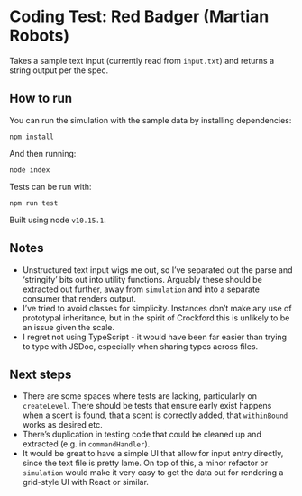 # Coding Test: Red Badger (Martian Robots)

Takes a sample text input (currently read from `input.txt`) and returns a string output per the spec.

## How to run

You can run the simulation with the sample data by installing dependencies:

```
npm install
```

And then running:

```
node index
```

Tests can be run with:

```
npm run test
```

Built using node `v10.15.1`.

## Notes
- Unstructured text input wigs me out, so I’ve separated out the parse and ‘stringify’ bits out into utility functions. Arguably these should be extracted out further, away from `simulation` and into a separate consumer that renders output.
- I’ve tried to avoid classes for simplicity. Instances don’t make any use of prototypal inheritance, but in the spirit of Crockford this is unlikely to be an issue given the scale.
- I regret not using TypeScript - it would have been far easier than trying to type with JSDoc, especially when sharing types across files.

## Next steps
- There are some spaces where tests are lacking, particularly on `createLevel`. There should be tests that ensure early exist happens when a scent is found, that a scent is correctly added, that `withinBound` works as desired etc.
- There’s duplication in testing code that could be cleaned up and extracted (e.g. in `commandHandler`).
- It would be great to have a simple UI that allow for input entry directly, since the text file is pretty lame. On top of this, a minor refactor or `simulation` would make it very easy to get the data out for rendering a grid-style UI with React or similar.